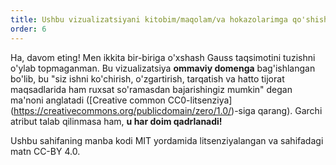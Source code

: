 ```yaml
---
title: Ushbu vizualizatsiyani kitobim/maqolam/va hokazolarimga qo'shishim mumkinmi?
order: 6
---
```


Ha, davom eting! Men ikkita bir-biriga o'xshash Gauss taqsimotini tuzishni o'ylab topmaganman. Bu vizualizatsiya **ommaviy domenga** bag'ishlangan bo'lib, bu "siz ishni ko'chirish, o'zgartirish, tarqatish va hatto tijorat maqsadlarida ham ruxsat so'ramasdan bajarishingiz mumkin" degan ma'noni anglatadi (\[Creative common CC0-litsenziya\](https://creativecommons.org/publicdomain/zero/1.0/)-siga qarang). Garchi atribut talab qilinmasa ham, **u har doim qadrlanadi!**

Ushbu sahifaning manba kodi MIT yordamida litsenziyalangan va sahifadagi matn CC-BY 4.0.